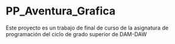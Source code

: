 # PP_Aventura_Grafica
Este proyecto es un trabajo de final de curso de la asignatura de programación del ciclo de grado superior de DAM-DAW
